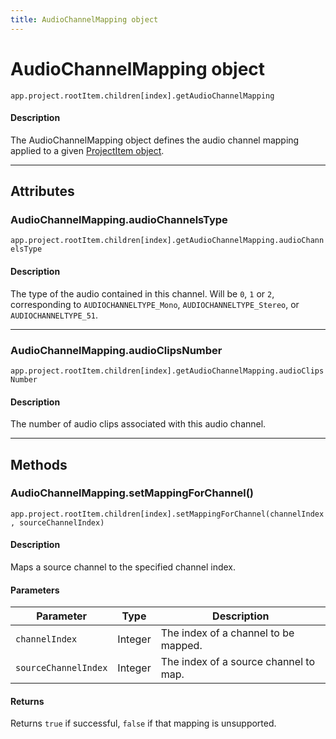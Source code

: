 ```yaml
---
title: AudioChannelMapping object
---
```

# AudioChannelMapping object

`app.project.rootItem.children[index].getAudioChannelMapping`

#### Description

The AudioChannelMapping object defines the audio channel mapping applied to a given [ProjectItem object](../../item/projectitem).

---

## Attributes

### AudioChannelMapping.audioChannelsType

`app.project.rootItem.children[index].getAudioChannelMapping.audioChannelsType`

#### Description

The type of the audio contained in this channel. Will be `0`, `1` or `2`, corresponding to `AUDIOCHANNELTYPE_Mono`, `AUDIOCHANNELTYPE_Stereo`, or `AUDIOCHANNELTYPE_51`.

---

### AudioChannelMapping.audioClipsNumber

`app.project.rootItem.children[index].getAudioChannelMapping.audioClipsNumber`

#### Description

The number of audio clips associated with this audio channel.

---

## Methods

### AudioChannelMapping.setMappingForChannel()

`app.project.rootItem.children[index].setMappingForChannel(channelIndex, sourceChannelIndex)`

#### Description

Maps a source channel to the specified channel index.

#### Parameters

| Parameter | Type | Description |
| --- | --- | --- |
| `channelIndex` | Integer | The index of a channel to be mapped. |
| `sourceChannelIndex` | Integer | The index of a source channel to map. |

#### Returns

Returns `true` if successful, `false` if that mapping is unsupported.
